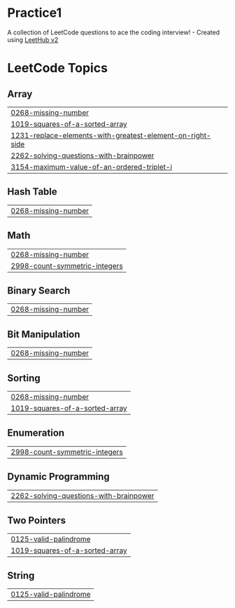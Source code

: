 # Practice1
A collection of LeetCode questions to ace the coding interview! - Created using [LeetHub v2](https://github.com/arunbhardwaj/LeetHub-2.0)

<!---LeetCode Topics Start-->
# LeetCode Topics
## Array
|  |
| ------- |
| [0268-missing-number](https://github.com/1603varsha/Practice1/tree/master/0268-missing-number) |
| [1019-squares-of-a-sorted-array](https://github.com/1603varsha/Practice1/tree/master/1019-squares-of-a-sorted-array) |
| [1231-replace-elements-with-greatest-element-on-right-side](https://github.com/1603varsha/Practice1/tree/master/1231-replace-elements-with-greatest-element-on-right-side) |
| [2262-solving-questions-with-brainpower](https://github.com/1603varsha/Practice1/tree/master/2262-solving-questions-with-brainpower) |
| [3154-maximum-value-of-an-ordered-triplet-i](https://github.com/1603varsha/Practice1/tree/master/3154-maximum-value-of-an-ordered-triplet-i) |
## Hash Table
|  |
| ------- |
| [0268-missing-number](https://github.com/1603varsha/Practice1/tree/master/0268-missing-number) |
## Math
|  |
| ------- |
| [0268-missing-number](https://github.com/1603varsha/Practice1/tree/master/0268-missing-number) |
| [2998-count-symmetric-integers](https://github.com/1603varsha/Practice1/tree/master/2998-count-symmetric-integers) |
## Binary Search
|  |
| ------- |
| [0268-missing-number](https://github.com/1603varsha/Practice1/tree/master/0268-missing-number) |
## Bit Manipulation
|  |
| ------- |
| [0268-missing-number](https://github.com/1603varsha/Practice1/tree/master/0268-missing-number) |
## Sorting
|  |
| ------- |
| [0268-missing-number](https://github.com/1603varsha/Practice1/tree/master/0268-missing-number) |
| [1019-squares-of-a-sorted-array](https://github.com/1603varsha/Practice1/tree/master/1019-squares-of-a-sorted-array) |
## Enumeration
|  |
| ------- |
| [2998-count-symmetric-integers](https://github.com/1603varsha/Practice1/tree/master/2998-count-symmetric-integers) |
## Dynamic Programming
|  |
| ------- |
| [2262-solving-questions-with-brainpower](https://github.com/1603varsha/Practice1/tree/master/2262-solving-questions-with-brainpower) |
## Two Pointers
|  |
| ------- |
| [0125-valid-palindrome](https://github.com/1603varsha/Practice1/tree/master/0125-valid-palindrome) |
| [1019-squares-of-a-sorted-array](https://github.com/1603varsha/Practice1/tree/master/1019-squares-of-a-sorted-array) |
## String
|  |
| ------- |
| [0125-valid-palindrome](https://github.com/1603varsha/Practice1/tree/master/0125-valid-palindrome) |
<!---LeetCode Topics End-->